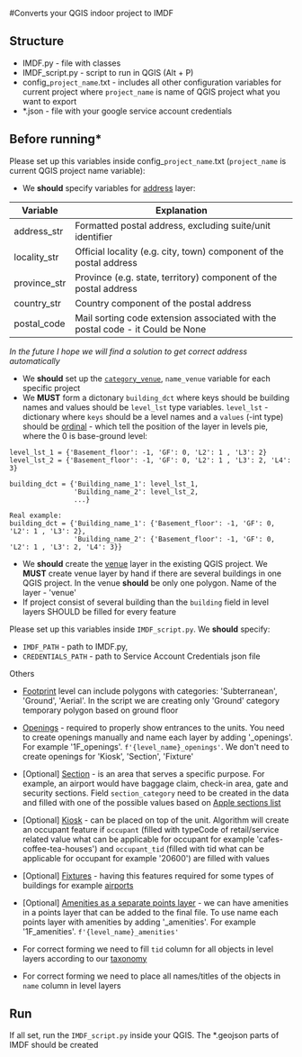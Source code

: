 #Converts your QGIS indoor project to IMDF
## Structure
 - IMDF.py - file with classes
 - IMDF_script.py - script to run in QGIS (Alt + P)
 - config_`project_name`.txt - includes all other configuration variables for current project where `project_name` is name of QGIS project what you want to export
 - *.json - file with your google service account credentials
## Before running*
Please set up this variables inside config_`project_name`.txt (`project_name` is current QGIS project name variable):
 - We **should** specify variables for [address](https://register.apple.com/resources/imdf/Address/ "Address Apple Specification") layer:

| Variable       |  Explanation                |
|----------------|------------------|
| address_str    | Formatted postal address, excluding suite/unit identifier   |
| locality_str   | Official locality (e.g. city, town) component of the postal address |
| province_str   | Province (e.g. state, territory) component of the postal address        |
| country_str    | Country component of the postal address        |
| postal_code    | Mail sorting code extension associated with the postal code - it Could be None        |
*In the future I hope we will find a solution to get correct address automatically*

 - We **should** set up the [`category_venue`](https://register.apple.com/resources/imdf/Categories/#venue 'Find needed category for the building'), `name_venue` variable for each specific project
 - We **MUST** form a dictonary `building_dct` where keys should be building names and values should be `level_lst` type variables. `level_lst` - dictionary where `keys` should be a level names and a `values` (-int type) should be [ordinal](https://register.apple.com/resources/imdf/Level/ "Level") - which tell the position of the layer in levels pie, where the 0 is base-ground level:
 ```
level_lst_1 = {'Basement_floor': -1, 'GF': 0, 'L2': 1 , 'L3': 2}
level_lst_2 = {'Basement_floor': -1, 'GF': 0, 'L2': 1 , 'L3': 2, 'L4': 3}
```
```
building_dct = {'Building_name_1': level_lst_1,
                'Building_name_2': level_lst_2,
                ...}
```  
```
Real example:
building_dct = {'Building_name_1': {'Basement_floor': -1, 'GF': 0, 'L2': 1 , 'L3': 2},
                'Building_name_2': {'Basement_floor': -1, 'GF': 0, 'L2': 1 , 'L3': 2, 'L4': 3}}

```
- We **should** create the [venue](https://register.apple.com/resources/imdf/Venue/) layer in the existing QGIS project. We **MUST** create venue layer by hand if there are several buildings in one QGIS project. In the venue **should** be only one polygon. Name of the layer - 'venue'
- If project consist of several building than the `building` field in level layers SHOULD be filled for every feature

Please set up this variables inside `IMDF_script.py`. We **should** specify:
 - `IMDF_PATH` - path to IMDF.py, 
 - `CREDENTIALS_PATH` - path to Service Account Credentials json file

Others 
 - [Footprint](https://register.apple.com/resources/imdf/Footprint/) level can include polygons with categories: 'Subterranean', 'Ground', 'Aerial'. In the script we are creating only 'Ground' category temporary polygon based on ground floor
 - [Openings](https://register.apple.com/resources/imdf/Opening/) - required to properly show entrances to the units. You need to create openings manually and name each layer by adding '_openings'. For example '1F_openings'. `f'{level_name}_openings'`. We don't need to create openings for 'Kiosk', 'Section', 'Fixture'
 - [Optional] [Section](https://register.apple.com/resources/imdf/types/section) - is an area that serves a specific purpose. For example, an airport would have baggage claim, check-in area, gate and security sections. Field `section_category` need to be created in the data and filled with one of the possible values based on [Apple sections list](https://register.apple.com/resources/imdf/reference/categories#section:~:text=restricted-,Section,-Category)
 - [Optional] [Kiosk](https://register.apple.com/resources/imdf/types/kiosk) - can be placed on top of the unit. Algorithm will create an occupant feature if `occupant` (filled with typeCode of retail/service related value what can be applicable for occupant for example 'cafes-coffee-tea-houses') and `occupant_tid` (filled with tid what can be applicable for occupant for example '20600') are filled with values
 - [Optional] [Fixtures](https://register.apple.com/resources/imdf/types/fixtures) - having this features required for some types of buildings for example [airports](https://register.apple.com/resources/imdf/apple/airport#:~:text=The%20following%20feature%2Dtypes/categories%20MUST%20be%20captured%3A)
 - [Optional] [Amenities as a separate points layer](https://register.apple.com/resources/imdf/types/amenities) - we can have amenities in a points layer that can be added to the final file. To use name each points layer with amenities by adding '_amenities'. For example '1F_amenities'. `f'{level_name}_amenities'`

 - For correct forming we need to fill `tid` column for all objects in level layers according to our [taxonomy](https://docs.google.com/spreadsheets/d/1gPPFUw2a1L9Gd1IcVnGJXTPA_fiAMM6ez2kg1A_zj8U/edit#gid=1810304683 'Taxonomy V2')
 - For correct forming we need to place all names/titles of the objects in `name` column in level layers
  ## Run
 If all set, run the `IMDF_script.py` inside your QGIS. The *.geojson parts of IMDF should be created
  
